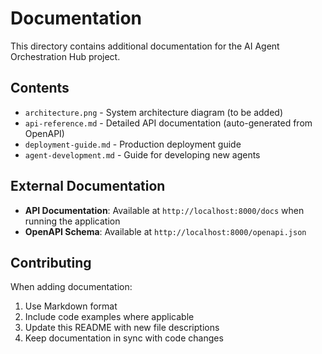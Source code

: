 # Documentation

This directory contains additional documentation for the AI Agent Orchestration Hub project.

## Contents

- `architecture.png` - System architecture diagram (to be added)
- `api-reference.md` - Detailed API documentation (auto-generated from OpenAPI)
- `deployment-guide.md` - Production deployment guide
- `agent-development.md` - Guide for developing new agents

## External Documentation

- **API Documentation**: Available at `http://localhost:8000/docs` when running the application
- **OpenAPI Schema**: Available at `http://localhost:8000/openapi.json`

## Contributing

When adding documentation:
1. Use Markdown format
2. Include code examples where applicable
3. Update this README with new file descriptions
4. Keep documentation in sync with code changes
